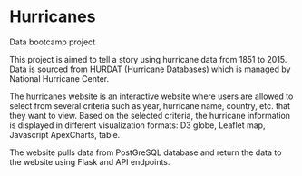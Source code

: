 # Hurricanes
Data bootcamp project

This project is aimed to tell a story using hurricane data from 1851 to 2015.
Data is sourced from HURDAT (Hurricane Databases) which is managed by National Hurricane Center.

The hurricanes website is an interactive website where users are allowed to select from several criteria such as year, hurricane name, country, etc. that they want to view.
Based on the selected criteria, the hurricane information is displayed in different visualization formats: D3 globe, Leaflet map, Javascript ApexCharts, table.

The website pulls data from PostGreSQL database and return the data to the website using Flask and API endpoints.
